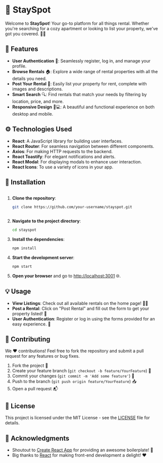 ```markdown
```
# 🌟 StaySpot

Welcome to **StaySpot**! Your go-to platform for all things rental. Whether you're searching for a cozy apartment or looking to list your property, we've got you covered. 🚪🏡

## 🎉 Features

- **User Authentication** 🔑: Seamlessly register, log in, and manage your profile.
- **Browse Rentals** 🏠: Explore a wide range of rental properties with all the details you need.
- **Post Your Rental** 📝: Easily list your property for rent, complete with images and descriptions.
- **Smart Search** 🔍: Find rentals that match your needs by filtering by location, price, and more.
- **Responsive Design** 📱💻: A beautiful and functional experience on both desktop and mobile.

## ⚙️ Technologies Used

- **React**: A JavaScript library for building user interfaces.
- **React Router**: For seamless navigation between different components.
- **Axios**: For making HTTP requests to the backend.
- **React Toastify**: For elegant notifications and alerts.
- **React Modal**: For displaying modals to enhance user interaction.
- **React Icons**: To use a variety of icons in your app.
  
 
## 🚀 Installation
```
```
1. **Clone the repository**:


   ```bash
   git clone https://github.com/your-username/stayspot.git
  

2. **Navigate to the project directory**:

   ```bash
   cd stayspot
   ```

3. **Install the dependencies**:

   ```bash
   npm install
   ```

4. **Start the development server**:

   ```bash
   npm start
   ```

5. **Open your browser** and go to [http://localhost:3001](http://localhost:3001) 🌐.

## 💡 Usage

- **View Listings**: Check out all available rentals on the home page! 🏡✨
- **Post a Rental**: Click on "Post Rental" and fill out the form to get your property listed! 📝
- **User Authentication**: Register or log in using the forms provided for an easy experience. 🔑

## 🤝 Contributing

We ❤️ contributions! Feel free to fork the repository and submit a pull request for any features or bug fixes.

1. Fork the project 🍴
2. Create your feature branch (`git checkout -b feature/YourFeature`) 🌱
3. Commit your changes (`git commit -m 'Add some feature'`) 💾
4. Push to the branch (`git push origin feature/YourFeature`) 📤
5. Open a pull request 📬

## 📜 License

This project is licensed under the MIT License - see the [LICENSE](LICENSE) file for details.

## 🙌 Acknowledgments

- Shoutout to [Create React App](https://create-react-app.dev/) for providing an awesome boilerplate! 🎉
- Big thanks to [React](https://reactjs.org/) for making front-end development a delight! ❤️
```
